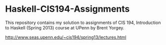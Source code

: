 # Haskell-CIS194-Assignments
This repository contains my solution to assignments of  CIS 194, Introduction to Haskell (Spring 2013) course at UPenn by Brent Yorgey. 

http://www.seas.upenn.edu/~cis194/spring13/lectures.html
